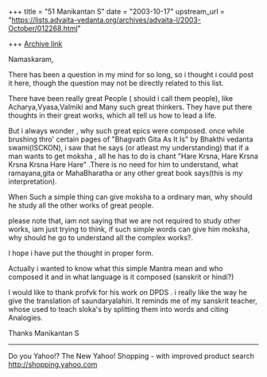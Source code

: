 +++
title = "51 Manikantan S"
date = "2003-10-17"
upstream_url = "https://lists.advaita-vedanta.org/archives/advaita-l/2003-October/012268.html"

+++
[Archive link](https://lists.advaita-vedanta.org/archives/advaita-l/2003-October/012268.html)

Namaskaram,

There has been a question in my mind for so long, so i
thought i could post it here, though the question may
not be directly related to this list.

There have been really great People ( should i call
them people), like Acharya,Vyasa,Valmiki and Many such
great thinkers. They have put there thoughts in their
great works, which all tell us how to lead a life.

But i always wonder , why such great epics were
composed. once while brushing thro' certain pages of
"Bhagvath Gita As It Is" by Bhakthi vedanta
swami(ISCKON), i saw that he says (or atleast my
understanding) that if a man wants to get moksha , all
he has to do is chant "Hare Krsna, Hare Krsna Krsna
Krsna Hare Hare" .There is no need for him to
understand, what ramayana,gita or MahaBharatha or any
other great book  says(this is *my* interpretation).

When Such a simple thing can give moksha to a ordinary
man, why should he study all the other works of great
people.

please note that, iam not saying that we are not
required to study other works, iam just trying to
think, if such simple words can give him moksha, why
should he go to understand all the complex works?.

I hope i have put the thought in proper form.

Actually i wanted to know what this simple Mantra mean
and who composed it and in what language is it
composed (sanskrit or hindi?)

I would like to thank profvk for his work on DPDS . i
really like the way he give the translation of
saundaryalahiri. It reminds me of my sanskrit teacher,
whose used to teach sloka's by splitting them into
words and citing Analogies.

Thanks
Manikantan S


__________________________________
Do you Yahoo!?
The New Yahoo! Shopping - with improved product search
http://shopping.yahoo.com

